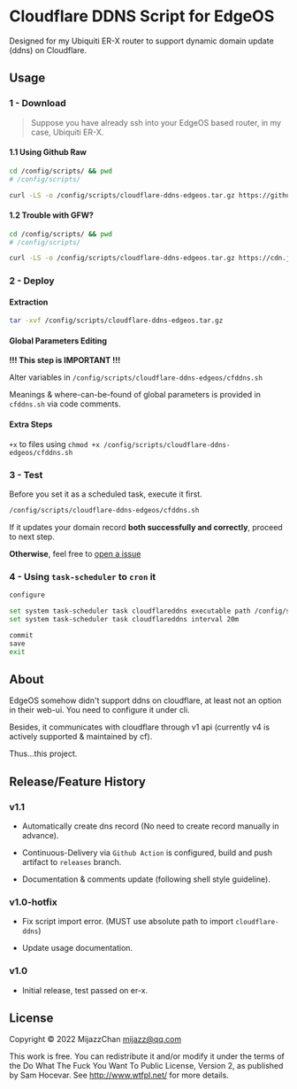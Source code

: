 # Cloudflare DDNS Script for EdgeOS

Designed for my Ubiquiti ER-X router to support dynamic domain update (ddns) on Cloudflare. 

## Usage

### 1 - Download

> Suppose you have already ssh into your EdgeOS based router, in my case, Ubiquiti ER-X.

#### 1.1 Using Github Raw

```bash
cd /config/scripts/ && pwd
# /config/scripts/

curl -LS -o /config/scripts/cloudflare-ddns-edgeos.tar.gz https://github.com/MijazzChan/cloudflare-ddns-edgeos/raw/releases/cloudflare-ddns-edgeos.tar.gz
```

#### 1.2 Trouble with GFW?

```bash
cd /config/scripts/ && pwd
# /config/scripts/

curl -LS -o /config/scripts/cloudflare-ddns-edgeos.tar.gz https://cdn.jsdelivr.net/gh/MijazzChan/cloudflare-ddns-edgeos@releases/cloudflare-ddns-edgeos.tar.gz
```

### 2 - Deploy

#### Extraction

```bash
tar -xvf /config/scripts/cloudflare-ddns-edgeos.tar.gz
```

#### Global Parameters Editing

**!!! This step is IMPORTANT !!!**

Alter variables in `/config/scripts/cloudflare-ddns-edgeos/cfddns.sh`

Meanings & where-can-be-found of global parameters is provided in `cfddns.sh` via code comments.

#### Extra Steps

`+x` to files using `chmod +x /config/scripts/cloudflare-ddns-edgeos/cfddns.sh`

### 3 - Test 

Before you set it as a scheduled task, execute it first. 
```bash
/config/scripts/cloudflare-ddns-edgeos/cfddns.sh
```
If it updates your domain record **both successfully and correctly**, proceed to next step. 

**Otherwise**, feel free to [open a issue](https://github.com/MijazzChan/cloudflare-ddns-edgeos/issues/new)

### 4 - Using `task-scheduler` to `cron` it

```bash
configure

set system task-scheduler task cloudflareddns executable path /config/scripts/cloudflare-ddns-edgeos/cfddns.sh
set system task-scheduler task cloudflareddns interval 20m

commit
save
exit
```

## About

EdgeOS somehow didn't support ddns on cloudflare, at least not an option in their web-ui. You need to configure it under cli.

Besides, it communicates with cloudflare through v1 api (currently v4 is actively supported & maintained by cf). 

Thus...this project.


## Release/Feature History

### v1.1

+ Automatically create dns record (No need to create record manually in advance).

+ Continuous-Delivery via `Github Action` is configured, build and push artifact to `releases` branch.

+ Documentation & comments update (following shell style guideline).

### v1.0-hotfix

+ Fix script import error. (MUST use absolute path to import `cloudflare-ddns`)

+ Update usage documentation.

### v1.0

+ Initial release, test passed on er-x.

## License

Copyright © 2022 MijazzChan <mijazz@qq.com>

This work is free. You can redistribute it and/or modify it under the
terms of the Do What The Fuck You Want To Public License, Version 2,
as published by Sam Hocevar. See http://www.wtfpl.net/ for more details.
